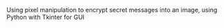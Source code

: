 Using pixel manipulation to encrypt secret messages into an image, using Python with Tkinter for GUI

